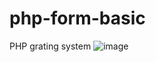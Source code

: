 # php-form-basic
 PHP grating system 
![image](https://user-images.githubusercontent.com/37983022/135226198-6b2f61f0-baf4-43a2-9cdc-c577e609c1b9.png)

